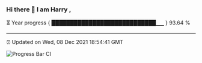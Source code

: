 ### Hi there 👋 I am Harry , 

⏳ Year progress { ████████████████████████████▁▁ } 93.64 %

---

⏰ Updated on Wed, 08 Dec 2021 18:54:41 GMT

![Progress Bar CI](https://github.com/duykhang68/duykhang68/workflows/Progress%20Bar%20CI/badge.svg)
